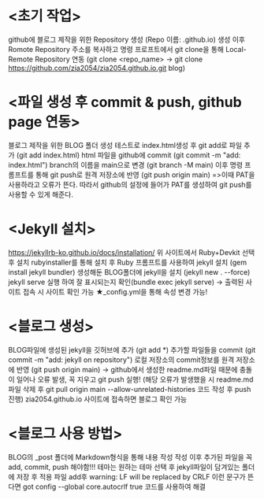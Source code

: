 # <초기 작업>
 github에 블로그 제작을 위한 Repository 생성 (Repo 이름: .github.io) 
 생성 이후 Romote Repository 주소를 복사하고 명령 프로프트에서 git clone을 통해 Local-Remote Repository 연동
 (git clone <repo_name> → git clone https://github.com/zia2054/zia2054.github.io.git blog)

# <파일 생성 후 commit & push, github page 연동> 
블로그 제작을 위한 BLOG 폴더 생성 테스트로 index.html생성 후 git add로 파일 추가 (git add index.html) 
html 파일을 github에 commit (git commit -m "add: index.html") branch의 이름을 main으로 변경 (git branch -M main) 이후 명령 프롬프트를 통해 git push로 원격 저장소에 반영 (git push origin main) =>이때 PAT을 사용하라고 오류가 뜬다. 
따라서 github의 설정에 들어가 PAT를 생성하여 git push를 사용할 수 있게 해준다.

# <Jekyll 설치> 
https://jekyllrb-ko.github.io/docs/installation/ 위 사이트에서 Ruby+Devkit 선택 후 설치 rubyinstaller를 통해 설치 후 Ruby 프롬프트를 사용하여 jekyll 설치 (gem install jekyll bundler) 
생성해둔 BLOG폴더에 jekyll을 설치 (jekyll new . --force) jekyll serve 실행 하여 잘 표시되는지 확인(bundle exec jekyll serve) → 출력된 사이트 접속 시 사이트 확인 가능 ★_config.yml을 통해 속성 변경 가능!

# <블로그 생성>
BLOG파일에 생성된 jekyll을 깃허브에 추가 (git add *) 추가할 파일들을 commit (git commit -m "add: jekyll on repository") 
로컬 저장소의 commit정보를 원격 저장소에 반영 (git push origin main) → github에서 생성한 readme.md파일 때문에 충돌이 일어나 오류 발생, 꼭 지우고 git push 실행! (해당 오류가 발생했을 시 readme.md파일 삭제 후 git pull origin main --allow-unrelated-histories 코드 작성 후 push 진행)
zia2054.github.io 사이트에 접속하면 블로그 확인 가능

# <블로그 사용 방법> 
BLOG의 _post 폴더에 Markdown형식을 통해 내용 작성 작성 이후 추가된 파일을 꼭 add, commit, push 해야함!!! 
테마는 원하는 테마 선택 후 jekyll파일이 담겨있는 폴더에 저장 후 적용
파일 add후 warning: LF will be replaced by CRLF 이런 문구가 뜬다면 got config --global core.autocrlf true 코드를 사용하여 해결